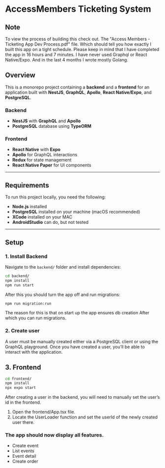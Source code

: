 # AccessMembers Ticketing System

## Note
To view the process of building this check out.
The "Access Members - Ticketing App Dev Process.pdf"
file. Which should tell you how exactly I built this app on a 
tight schedule. Please keep in mind that I have completed the app in
16 hours and 7 minutes. I have never used Graphql or React Native/Expo.
And in the last 4 months I wrote mostly Golang.

## Overview

This is a monorepo project containing a **backend** and a **frontend** for an application built with **NestJS**, **GraphQL**, **Apollo**, **React Native/Expo**, and **PostgreSQL**.

### Backend
- **NestJS** with **GraphQL** and **Apollo**
- **PostgreSQL** database using **TypeORM**

### Frontend
- **React Native** with **Expo**
- **Apollo** for GraphQL interactions
- **Redux** for state management
- **React Native Paper** for UI components

---

## Requirements

To run this project locally, you need the following:

- **Node.js** installed
- **PostgreSQL** installed on your machine (macOS recommended)
- **XCode** installed on your MAC
- **AndroidStudio**  can do, but not tested
---

## Setup

### 1. Install Backend

Navigate to the `backend/` folder and install dependencies:

```bash
cd backend/
npm install
npm run start
```

After this you should turn the app off and run migrations:

```bash
npm run migration:run
```
The reason for this is that on start up the app ensures db creation
After which you can run migrations.

### 2. Create user
A user must be manually created either via a PostgreSQL client or using the GraphQL playground. Once you have created a user, you’ll be able to interact with the application.

## 3. Frontend
```bash
cd frontend/
npm install
npx expo start
```

After creating a user in the backend, you will need to manually set the user’s id in the frontend.
1.	Open the frontend/App.tsx file.
2.	Locate the UserLoader function and set the userId of the newly created user there.

### The app should now display all features.

- Create event
- List events
- Event detail
- Create order